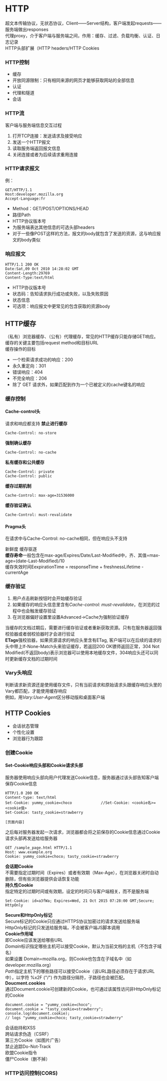 # HTTP
超文本传输协议，无状态协议，Client——Server结构，客户端发起requests——服务端做出responses  
代理proxy，介于客户端与服务端之间，作用：缓存、过滤、负载均衡、认证、日志记录  
HTTP头部扩展（HTTP headers/HTTP Cookies  
  
### HTTP**控制**  
* 缓存  
* 开放同源限制：只有相同来源的网页才能够获取网站的全部信息  
* 认证  
* 代理和隧道  
* 会话  
  
### HTTP流  
客户端与服务端信息交互过程  
1. 打开TCP连接：发送请求及接受响应  
2. 发送一个HTTP报文  
3. 读取服务端返回报文信息  
4. 关闭连接或者为后续请求重用连接  
  
### HTTP请求报文  
例：
```
GET/HTTP/1.1  
Host:developer.mozilla.org  
Accept-Language:fr  
```
* Method：GET/POST/OPTIONS/HEAD  
* 路径Path  
* HTTP协议版本号  
* 为服务端表达其他信息的可选头部headers  
* 对于一些像POST这样的方法，报文的body就包含了发送的资源，这与响应报文的body类似  
  
### 响应报文  
```
HTTP/1.1 200 OK  
Date:Sat,09 Oct 2010 14:28:02 GMT  
Content-Length:29769  
Content-Type:text/html  
```
* HTTP协议版本号  
* 状态码：告知请求执行成功或失败，以及失败原因  
* 状态信息  
* 可选项：响应报文中更常见的包含获取的资源body 
  
## HTTP缓存  
（私有）浏览器缓存、（公有）代理缓存，常见的HTTP缓存只能存储GET响应。缓存的关键主要包括request method和目标URL  
缓存操作的目标  
* 一个检索请求成功的响应：200  
* 永久重定向：301  
* 错误响应：404  
* 不完全响应：206  
* 除了 GET 请求外，如果匹配到作为一个已被定义的cache键名的响应  
  
### 缓存控制  
#### Cache-control头  
请求和响应都支持
**禁止进行缓存**  
```
Cache-Control: no-store  
```
**强制确认缓存**  
```
Cache-Control: no-cache
```
**私有缓存和公共缓存**
```
Cache-Control: private  
Cache-Control: public  
```
**缓存过期机制**  
``` 
Cache-Control: max-age=31536000  
```
**缓存验证确认**
```
Cache-Control: must-revalidate  
```
#### Pragma头  
在请求中与Cache-Control: no-cache相同，但在响应头不支持  
  
新鲜度 缓存驱逐  
**缓存寿命**一般包含在max-age/Expires/Date/Last-Modified中，齐、其值=max-age=(date-Last-Modified)/10  
缓存失效时间EexpirationTime = responseTime + freshnessLifetime - currentAge  
  
### 缓存验证  
1. 用户点击刷新按钮时会开始缓存验证  
2. 如果缓存的响应头信息里含有*Cache-control: must-revalidate*，在浏览的过程中也会触发缓存验证  
3. 在浏览器偏好设置里设置Advanced->Cache为强制验证缓存  
  
当缓存的文档过期后，需要进行缓存验证或者重新获取资源。只有在服务器返回强校验器或者弱校验器时才会进行验证  
**ETags**强校验器，如果资源请求的响应头里含有ETag, 客户端可以在后续的请求的头中带上If-None-Match头来验证缓存，若返回200 OK镖师返回正常，304 Not Modified(不返回body)表示浏览器可以使用本地缓存文件，304响应头还可以同时更新缓存文档的过期时间  
  
### Vary头响应  
判断请求新资源还是使用缓存文件，只有当前请求和原始请求头跟缓存响应头里的Vary都匹配，才能使用缓存响应  
例如，用*Vary:User-Agent*区分移动版和桌面客户端  
  
## HTTP Cookies  
* 会话状态管理  
* 个性化设置  
* 浏览器行为跟踪  
### 创建Cookie
#### Set-Cookie响应头部和Cookie请求头部  
服务器使用响应头部向用户代理发送Cookie信息，服务器通过该头部告知客户端保存Cookie信息
```
HTTP/1.0 200 OK  
Content-type: text/html  
Set-Cookie: yummy_cookie=choco             //Set-Cookie: <cookie名>=<cookie值>  
Set-Cookie: tasty_cookie=strawberry  
  
[页面内容]  
```
之后每对服务器发起一次请求，浏览器都会将之前保存的Cookie信息通过Cookie请求头部再发送给给服务器  
```
GET /sample_page.html HTTP/1.1  
Host: www.example.org  
Cookie: yummy_cookie=choco; tasty_cookie=strawberry  
```
**会话期Cookie**  
不需要指定过期时间（Expires）或者有效期（Max-Age），在浏览器关闭时自动删除，但有些浏览器提供会话恢复功能  
**持久性Cookie**  
指定特定的过期时间或有效期，设定的时间只与客户端相关，而不是服务端  
```
Set-Cookie: id=a3fWa; Expires=Wed, 21 Oct 2015 07:28:00 GMT;Secure; HttpOnly  
```
**Secure和HttpOnly标记**  
Secure标记的Cookie只应通过HTTPS协议加密过的请求发送给服务端  
HttpOnly标记的只发送给服务端，不会被客户端JS脚本调用  
**Cookie作用域**  
即Cookie应该发送给哪些URL  
*Domain*标识指定哪些主机可以接受Cookie，默认为当前文档的主机（不包含子域名）  
如果设置 Domain=mozilla.org，则Cookie也包含在子域名中（如developer.mozilla.org）  
*Path*指定主机下的哪些路径可以接受Cookie（该URL路径必须存在于请求URL中），以字符 %x2F ("/") 作为路径分隔符，子路径也会被匹配。  
**Doucment.cookies**  
通过Document.cookie可创建新的Cookie，也可通过该属性访问非HttpOnly标记的Cookie  
```
document.cookie = "yummy_cookie=choco";   
document.cookie = "tasty_cookie=strawberry";   
console.log(document.cookie);   
// logs "yummy_cookie=choco; tasty_cookie=strawberry"  
```
  
会话劫持和XSS  
跨站请求伪造（CSRF）  
第三方Cookie（如图片广告）  
禁止追踪Do-Not-Track  
欧盟Cookie指令  
僵尸Cookie（删不掉）
  
### HTTP访问控制(CORS)  






